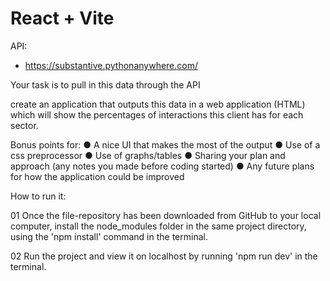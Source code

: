 # React + Vite

API:

- https://substantive.pythonanywhere.com/

Your task is to pull in this data through the API

create an application that outputs this data in a web application (HTML) which will show the percentages of interactions this client has for each sector.

Bonus points for:
● A nice UI that makes the most of the output
● Use of a css preprocessor
● Use of graphs/tables
● Sharing your plan and approach (any notes you made before coding started)
● Any future plans for how the application could be improved

How to run it:

01 Once the file-repository has been downloaded from GitHub to your local computer, install the node_modules folder in the same project directory, using the 'npm install' command in the terminal.

02 Run the project and view it on localhost by running 'npm run dev' in the terminal.
